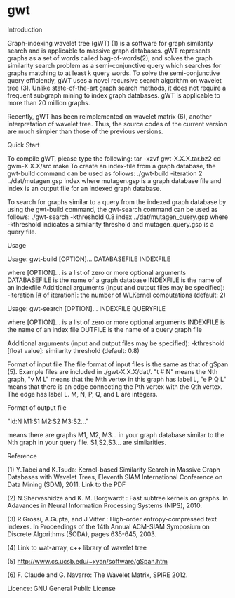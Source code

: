 # gwt
Introduction

Graph-indexing wavelet tree (gWT) (1) is a software for graph similarity search and is applicable to massive graph databases. gWT represents graphs as a set of words called bag-of-words(2), and solves the graph similarity search problem as a semi-conjunctive query which searches for graphs matching to at least k query words. To solve the semi-conjunctive query efficiently, gWT uses a novel recursive search algorithm on wavelet tree (3). Unlike state-of-the-art graph search methods, it does not require a frequent subgraph mining to index graph databases. gWT is applicable to more than 20 million graphs.

Recently, gWT has been reimplemented on wavelet matrix (6), another interpretation of wavelet tree. Thus, the source codes of the current version are much simpler than those of the previous versions.

Quick Start

To compile gWT, please type the following: tar -xzvf gwt-X.X.X.tar.bz2 cd gwm-X.X.X/src make To create an index-file from a graph database, the gwt-build command can be used as follows: ./gwt-build -iteration 2 ../dat/mutagen.gsp index where mutagen.gsp is a graph database file and index is an output file for an indexed graph database.

To search for graphs similar to a query from the indexed graph database by using the gwt-build command, the gwt-search command can be used as follows: ./gwt-search -kthreshold 0.8 index ../dat/mutagen_query.gsp where -kthreshold indicates a similarity threshold and mutagen_query.gsp is a query file.

Usage

Usage: gwt-build [OPTION]... DATABASEFILE INDEXFILE

where [OPTION]...  is a list of zero or more optional arguments
      DATABASEFILE  is the name of a graph database
      INDEXFILE     is the name of an indexfile
Additional arguments (input and output files may be specified): -iteration [# of iteration]: the number of WLKernel computations (default: 2)

Usage: gwt-search [OPTION]... INDEXFILE QUERYFILE
   
where [OPTION]...  is a list of zero or more optional arguments
      INDEXFILE    is the name of an index file
      OUTFILE      is the name of a query graph file 

Additional arguments (input and output files may be specified): -kthreshold [float value]: similarity threshold (default: 0.8) 

Format of input file
The file format of input files is the same as that of gSpan (5). Example files are included in ./gwt-X.X.X/dat/. "t # N" means the Nth graph, "v M L" means that the Mth vertex in this graph has label L, "e P Q L" means that there is an edge connecting the Pth vertex with the Qth vertex. 
The edge has label L. M, N, P, Q, and L are integers.

Format of output file

"id:N M1:S1 M2:S2 M3:S2..."

means there are graphs M1, M2, M3... in your graph database similar to the Nth graph in your query file. S1,S2,S3... are similarities.

Reference

(1) Y.Tabei and K.Tsuda: Kernel-based Similarity Search in Massive Graph Databases with Wavelet Trees, Eleventh SIAM International Conference on Data Mining (SDM), 2011. Link to the PDF

(2) N.Shervashidze and K. M. Borgwardt : Fast subtree kernels on graphs. In Adavances in Neural Information Processing Systems (NIPS), 2010.

(3) R.Grossi, A.Gupta, and J.Vitter : High-order entropy-compressed text indexes. In Proceedings of the 14th Annual ACM-SIAM Symposium on Discrete Algorithms (SODA), pages 635-645, 2003.

(4) Link to wat-array, c++ library of wavelet tree

(5) http://www.cs.ucsb.edu/~xyan/software/gSpan.htm

(6) F. Claude and G. Navarro: The Wavelet Matrix, SPIRE 2012.

Licence: GNU General Public License


